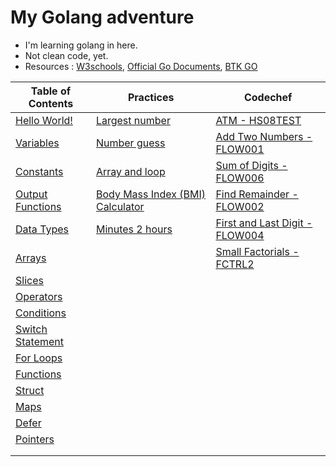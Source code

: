 # My Golang adventure #
  * I'm learning golang in here. 
  * Not clean code, yet.
  * Resources : [W3schools](https://www.w3schools.com/go/), [Official Go Documents](https://go.dev/tour/welcome/1), [BTK GO](https://www.btkakademi.gov.tr/portal/course/go-ile-programlamaya-giris-12760)
 
|Table of Contents|Practices|Codechef|
|---|---|---|
|[Hello World!](https://github.com/gokhangokcen1/3-2-1-GO/blob/main/day-1/1-1-hello-world.go)|[Largest number](https://github.com/gokhangokcen1/3-2-1-GO/blob/main/day-6/6-1-condition-exercise.go)|[ATM - 	HS08TEST](https://github.com/gokhangokcen1/3-2-1-GO/blob/main/day-9/cc-atm.go)|
|[Variables](https://github.com/gokhangokcen1/3-2-1-GO/blob/main/day-1/1-2-variables.go)|[Number guess](https://github.com/gokhangokcen1/3-2-1-GO/blob/main/day-6/6-4-number-guess.go)|[Add Two Numbers - FLOW001](https://github.com/gokhangokcen1/3-2-1-GO/blob/main/day-9/add2numbers.go)|
|[Constants](https://github.com/gokhangokcen1/3-2-1-GO/blob/main/day-2/2-1-constants.go)|[Array and loop](https://github.com/gokhangokcen1/3-2-1-GO/blob/main/day-6/6-5-print-array-w-loop.go)|[Sum of Digits - FLOW006](https://github.com/gokhangokcen1/3-2-1-GO/blob/main/day-9/sum-of-digits.go)|
|[Output Functions](https://github.com/gokhangokcen1/3-2-1-GO/blob/main/day-2/2-2-output-functions.go)|[Body Mass Index (BMI) Calculator](https://github.com/gokhangokcen1/3-2-1-GO/blob/main/day-7/7-2-bmi-calculator.go)|[Find Remainder - FLOW002](https://github.com/gokhangokcen1/3-2-1-GO/blob/main/day-10/find-remainder.go)|
|[Data Types](https://github.com/gokhangokcen1/3-2-1-GO/blob/main/day-2/2-3-data-types.go)|[Minutes 2 hours](https://github.com/gokhangokcen1/3-2-1-GO/blob/main/day-7/7-3-minutes-2-hours.go)|[First and Last Digit - FLOW004](https://github.com/gokhangokcen1/3-2-1-GO/blob/main/day-11/first-and-last-digit.go)|
|[Arrays](https://github.com/gokhangokcen1/3-2-1-GO/blob/main/day-3/3-1-arrays.go)| |[Small Factorials - FCTRL2](https://github.com/gokhangokcen1/3-2-1-GO/tree/main/day-12)|
|[Slices](https://github.com/gokhangokcen1/3-2-1-GO/blob/main/day-3/3-2-slices.go)| ||
|[Operators](https://github.com/gokhangokcen1/3-2-1-GO/blob/main/day-4/4-1-operators.go)| ||
|[Conditions](https://github.com/gokhangokcen1/3-2-1-GO/blob/main/day-5/5-1-conditions.go)| ||
|[Switch Statement](https://github.com/gokhangokcen1/3-2-1-GO/blob/main/day-6/6-2-switch-statement.go)| ||
|[For Loops](https://github.com/gokhangokcen1/3-2-1-GO/blob/main/day-6/6-3-for-loops.go)| ||
|[Functions](https://github.com/gokhangokcen1/3-2-1-GO/blob/main/day-7/7-1-functions.go)| ||
|[Struct](https://github.com/gokhangokcen1/3-2-1-GO/blob/main/day-8/1-struct.go)| ||
|[Maps](https://github.com/gokhangokcen1/3-2-1-GO/blob/main/day-8/2-maps.go)| ||
|[Defer](https://github.com/gokhangokcen1/3-2-1-GO/blob/main/day-11/defer.go)| ||
|[Pointers](https://github.com/gokhangokcen1/3-2-1-GO/blob/main/day-11/pointers.go)| ||
|[]()| ||
|[]()||

